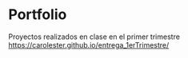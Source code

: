 # Portfolio
Proyectos realizados en clase en el primer trimestre
https://carolester.github.io/entrega_1erTrimestre/
